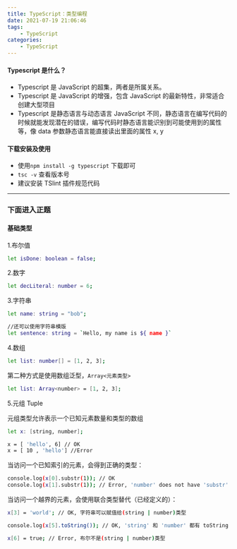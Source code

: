 ```yaml
---
title: TypeScript：类型编程
date: 2021-07-19 21:06:46
tags:
    - TypeScript
categories: 
	- TypeScript
---
```


#### Typescript 是什么？

- Typescript 是 JavaScript 的超集，两者是所属关系。
- Typescript 是 JavaScript 的增强，包含 JavaScript 的最新特性，非常适合创建大型项目
- Typescript 是静态语言与动态语言 JavaScript 不同，静态语言在编写代码的时候就能发现潜在的错误，编写代码时静态语言能识别到可能使用到的属性等，像 data 参数静态语言能直接读出里面的属性 x, y

#### 下载安装及使用

- 使用`npm install -g typescript` 下载即可
- `tsc -v` 查看版本号
- 建议安装 TSlint 插件规范代码

---

### 下面进入正题

#### 基础类型

1.布尔值

```bash
let isDone: boolean = false;
```

2.数字

```bash
let decLiteral: number = 6;
```

3.字符串

```bash
let name: string = "bob";

//还可以使用字符串模版
let sentence: string = `Hello, my name is ${ name }`
```

4.数组

```bash
let list: number[] = [1, 2, 3];
```

第二种方式是使用数组泛型，`Array<元素类型>`

```bash
let list: Array<number> = [1, 2, 3];
```

5.元组 Tuple

元组类型允许表示一个已知元素数量和类型的数组

```bash
let x: [string, number];

x = [ 'hello', 6] // OK
x = [ 10 , 'hello'] //Error
```

当访问一个已知索引的元素，会得到正确的类型：

```bash
console.log(x[0].substr(1)); // OK
console.log(x[1].substr(1)); // Error, 'number' does not have 'substr'
```

当访问一个越界的元素，会使用联合类型替代（已经定义的）：

```bash
x[3] = 'world'; // OK, 字符串可以赋值给(string | number)类型

console.log(x[5].toString()); // OK, 'string' 和 'number' 都有 toString

x[6] = true; // Error, 布尔不是(string | number)类型
```
